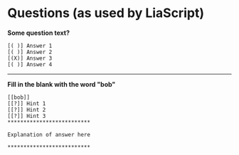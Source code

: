 # Questions (as used by LiaScript)

**Some question text?**

    [( )] Answer 1
    [( )] Answer 2
    [(X)] Answer 3
    [( )] Answer 4



---

**Fill in the blank with the word "bob"**

    [[bob]]
    [[?]] Hint 1
    [[?]] Hint 2
    [[?]] Hint 3
    **************************

    Explanation of answer here

    **************************